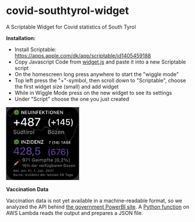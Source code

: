 # covid-southtyrol-widget
A Scriptable Widget for Covid statistics of South Tyrol

**Installation:** 
- Install Scriptable: https://apps.apple.com/dk/app/scriptable/id1405459188
- Copy Javascript Code from [widget.js](widget.js) and paste it into a new Scriptable script
- On the homescreen long press anywhere to start the "wiggle mode"
- Top left press the "+"-symbol, then scroll down to "Scriptable", choose the first widget size (small) and add widget
- While in Wiggle Mode press on the new widget to see its settings
- Under "Script" choose the one you just created

<img src="screenshots/de.jpg" width="200">

**Vaccination Data**

Vaccination data is not yet available in a machine-readable format, so we analyzed the API behind [the government PowerBI site](https://app.powerbi.com/view?r=eyJrIjoiMzg4YmI5NDQtZDM5ZC00ZTIyLTgxN2MtOTBkMWM4MTUyYTg0IiwidCI6ImFmZDBhNzVjLTg2NzEtNGNjZS05MDYxLTJjYTBkOTJlNDIyZiIsImMiOjh9). A [Python function](vaccines-data-scraper.py) on AWS Lambda reads the output and prepares a JSON file.
